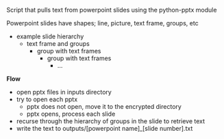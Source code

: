 Script that pulls text from powerpoint slides using the python-pptx module

Powerpoint slides have shapes; line, picture, text frame, groups, etc
- example slide hierarchy
    - text frame and groups
        - group with text frames
            - group with text frames
                - ...
             

**Flow**
- open pptx files in inputs directory
- try to open each pptx
    - pptx does not open, move it to the encrypted directory
    - pptx opens, process each slide
- recurse through the hierarchy of groups in the slide to retrieve text
- write the text to outputs/[powerpoint name]_[slide number].txt
